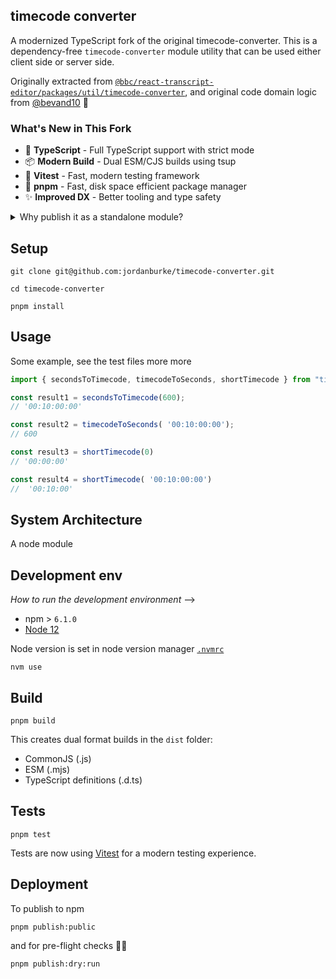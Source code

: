 ## timecode converter

<!-- _One liner + link to confluence page_
_Screenshot of UI - optional_ -->

A modernized TypeScript fork of the original timecode-converter. This is a dependency-free `timecode-converter` module utility that can be used either client side or server side. 

Originally extracted from [`@bbc/react-transcript-editor/packages/util/timecode-converter`](https://github.com/bbc/react-transcript-editor/tree/master/packages/util/timecode-converter), and original code domain logic from [@bevand10](https://github.com/bevand10) 🙌

### What's New in This Fork
- 🚀 **TypeScript** - Full TypeScript support with strict mode
- 📦 **Modern Build** - Dual ESM/CJS builds using tsup
- 🧪 **Vitest** - Fast, modern testing framework
- 🔧 **pnpm** - Fast, disk space efficient package manager
- ✨ **Improved DX** - Better tooling and type safety

<details><summary>Why publish it as a standalone module?</summary>

The problem of exporting it from [`@bbc/react-transcript-editor`](https://github.com/bbc/react-transcript-editor) or [`@pietrop/slate-transcript-editor`](https://github.com/pietrop/slate-transcript-editor) is that, somehow it ends up expecting react as a peer dependency. 

And besides that not being ideal, or good practice, not only it can cause problems with keeping up with react peer dependency of other modules, but also add that as a peer dependency to other module consuming it, such as [@pietrop/edl-composer](https://github.com/pietrop/edl-composer) that doesn't really need any of that.
</details>


## Setup

<!-- _stack - optional_
_How to build and run the code/app_ -->

```
git clone git@github.com:jordanburke/timecode-converter.git
```
```
cd timecode-converter
```
```
pnpm install
```
## Usage
Some example, see the test files more more 
```js
import { secondsToTimecode, timecodeToSeconds, shortTimecode } from "timecode-converter";

const result1 = secondsToTimecode(600);
// '00:10:00:00'

const result2 = timecodeToSeconds( '00:10:00:00');
// 600

const result3 = shortTimecode(0)
// '00:00:00'

const result4 = shortTimecode( '00:10:00:00')
//  '00:10:00'
```
## System Architecture

<!-- _High level overview of system architecture_ -->

A node module 

<!-- ## Documentation

There's a [docs](./docs) folder in this repository.

[docs/notes](./docs/notes) contains dev draft notes on various aspects of the project. This would generally be converted either into ADRs or guides when ready.

[docs/adr](./docs/adr) contains [Architecture Decision Record](https://github.com/joelparkerhenderson/architecture_decision_record).

> An architectural decision record (ADR) is a document that captures an important architectural decision made along with its context and consequences.

We are using [this template for ADR](https://gist.github.com/iaincollins/92923cc2c309c2751aea6f1b34b31d95) -->

## Development env

 _How to run the development environment_ -->

- npm > `6.1.0`
- [Node 12](https://nodejs.org/docs/latest-v12.x/api/)

Node version is set in node version manager [`.nvmrc`](https://github.com/creationix/nvm#nvmrc)

```
nvm use
```


<!-- _Coding style convention ref optional, eg which linter to use_ -->

<!-- _Linting, github pre-push hook - optional_ -->

## Build

<!-- _How to run build_ -->

```
pnpm build
```

This creates dual format builds in the `dist` folder:
- CommonJS (.js) 
- ESM (.mjs)
- TypeScript definitions (.d.ts)
## Tests

<!-- _How to carry out tests_ -->

```
pnpm test
```

Tests are now using [Vitest](https://vitest.dev/) for a modern testing experience.


## Deployment

<!-- _How to deploy the code/app into test/staging/production_ -->

To publish to npm 
```
pnpm publish:public
```
and for pre-flight checks 🔦🛫 
```
pnpm publish:dry:run
```